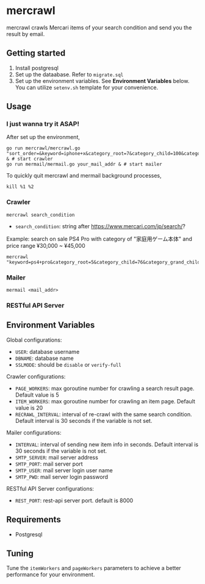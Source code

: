 # mercrawl

mercrawl crawls Mercari items of your search condition and send you the result by email.

## Getting started

1. Install postgresql
2. Set up the dataabase. Refer to `migrate.sql`
3. Set up the environment variables. See **Environment Variables** below. You can utilize `setenv.sh` template for your convenience.

## Usage

### I just wanna try it ASAP!

After set up the environment,

    go run mercrawl/mercrawl.go "sort_order=&keyword=iphone+x&category_root=7&category_child=100&category_grand_child%5B859%5D=1&brand_name=&brand_id=&size_group=&price_min=60000&price_max=&item_condition_id%5B1%5D=1&item_condition_id%5B2%5D=1&status_on_sale=1" & # start crawler
    go run mermail/mermail.go your_mail_addr & # start mailer

To quickly quit mercrawl and mermail background processes,

    kill %1 %2

### Crawler

`mercrawl search_condition`
* `search_condition`: string after https://www.mercari.com/jp/search/?

Example: search on sale PS4 Pro with category of "家庭用ゲーム本体" and price range ¥30,000 ~ ¥45,000

    mercrawl "keyword=ps4+pro&category_root=5&category_child=76&category_grand_child%5B701%5D=1&price_min=30000&price_max=45000&status_on_sale=1"

### Mailer

`mermail <mail_addr>`

### RESTful API Server

## Environment Variables

Global configurations:
* `USER`: database username
* `DBNAME`: database name
* `SSLMODE`: should be `disable` or `verify-full`

Crawler configurations:
* `PAGE_WORKERS`: max goroutine number for crawling a search result page. Default value is 5
* `ITEM_WORKERS`: max goroutine number for crawling an item page. Default value is 20
* `RECRAWL_INTERVAL`: interval of re-crawl with the same search condition. Default interval is 30 seconds if the variable is not set.

Mailer configurations:
* `INTERVAL`: interval of sending new item info in seconds. Default interval is 30 seconds if the variable is not set.
* `SMTP_SERVER`: mail server address
* `SMTP_PORT`: mail server port
* `SMTP_USER`: mail server login user name
* `SMTP_PWD`: mail server login password

RESTful API Server configurations:
* `REST_PORT`: rest-api server port. default is 8000

## Requirements

* Postgresql

## Tuning

Tune the `itemWorkers` and `pageWorkers` parameters to achieve a better performance for your environment.